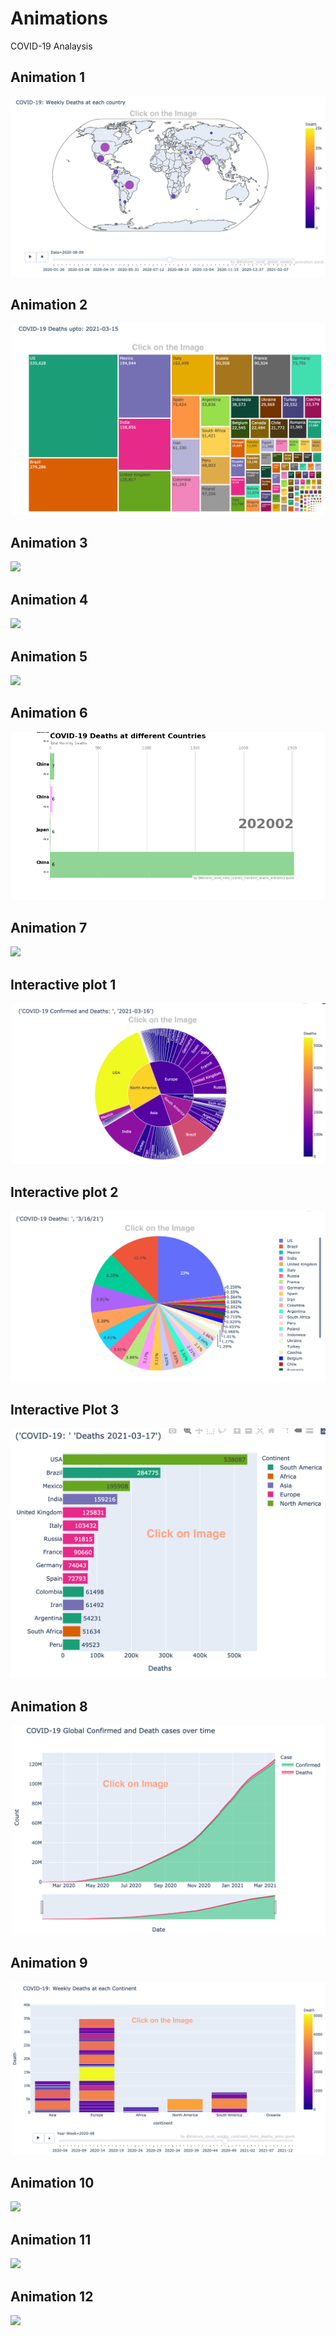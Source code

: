 # Animations
COVID-19 Analaysis

## Animation 1
[<img src="https://github.com/Kishore1818/Animations/blob/1b1ae2ff291931874fff6872c3a15cd16d3750a9/pictures/Global_weekly_deaths_sample.png">](https://kishore1818.github.io/Animations/covid_global_weekly_deaths_animation.html)

## Animation 2
[<img src="https://github.com/Kishore1818/Animations/blob/863fcd3822eb3fde836a43286125a1cce1ce6399/pictures/Deaths_treemap_sample.png">](https://kishore1818.github.io/Animations/covid_global_deaths_confirmed_treemap.html)

## Animation 3
<img src="https://github.com/Kishore1818/Animations/blob/8a07af02b27ec0b068e4773ed876d12bc0ab775c/covid_choropleth_confirmed_animation.png">

## Animation 4
<img src="https://github.com/Kishore1818/Animations/blob/f8d53ac5d38da9a0732155174fc33097edb0193c/covid_mnly_deaths_running_hbars.gif">

## Animation 5
<img src="https://github.com/Kishore1818/Animations/blob/b4e9f1ea6c905907abfbce709c97baeda834d20c/covid_cum_deathsdly_pie_animation.gif">

## Animation 6
<img src="https://github.com/Kishore1818/Animations/blob/e1aa78c6f32e4cd9bac1215ecf2f1ce8d21d30ec/covid_mnly_country_continent_deaths_animation.png">

## Animation 7
<img src="https://github.com/Kishore1818/Animations/blob/255599811c068f9b5aa2f4c30a907c5754d3c0af/covid_mnly_deaths_running_vbars.gif">

## Interactive plot 1
[<img src="https://github.com/Kishore1818/Animations/blob/2d281dd00fbe1e95e75bab17510892a609883ae4/pictures/covid_confirmed_deaths_pieplt.png">](https://kishore1818.github.io/Animations/covid_today_cntry_continent_deaths_confirmed_pie_plt.html)

## Interactive plot 2
[<img src="https://github.com/Kishore1818/Animations/blob/c1df82f1aa989befb452075b3b27dc632bf9bcef/pictures/covid_deaths_perticularday.png">](https://kishore1818.github.io/Animations/covid_deaths_confirmed_pieplot.html)

## Interactive Plot 3
[<img src="https://github.com/Kishore1818/Animations/blob/86f64d4f0d86e92add1903d5a0bbca0e4c975b92/pictures/covid_prsntday_deaths_confirmed_hbar_plt.png">](https://kishore1818.github.io/Animations/covid_prsntday_deaths_confirmed_hbar_plt.html)

## Animation 8
[<img src="https://github.com/Kishore1818/Animations/blob/9da8352bc6565872b4c442ab0850d055b16be959/pictures/covid_global_deaths_confirmed_adjust_overtime.png">](https://kishore1818.github.io/Animations/covid_deaths_confirmed_lineplt_overtime_global.html)

## Animation 9
[<img src="https://github.com/Kishore1818/Animations/blob/ade8c6be683f2544af0c6ea4661435cedaf7bbee/pictures/covid_weekly_continent_histo_deaths_anim.png">](https://kishore1818.github.io/Animations/covid_weekly_continent_histo_deaths_anim.html)

## Animation 10
<img src="https://github.com/Kishore1818/Animations/blob/3b27416208e9e77b33ee29666acf75db977059a0/covid_cumdeaths_lineplt_animation.gif">

## Animation 11
<img src="https://github.com/Kishore1818/Animations/blob/4f2d0178203a74229ce5d3c4d74b4f54e4c8f20c/covid_continents_dlydeaths_lineplt_anim1.gif">

## Animation 12
<img src="https://github.com/Kishore1818/Animations/blob/41b37874f476cced325af28843bbadc87250ceb6/covid_continents_7drun_lineplt_animation.gif">
